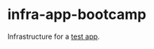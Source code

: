 # infra-app-bootcamp

Infrastructure for a [test app](https://github.com/edgaregonzalez/app-devops-bootcamp).